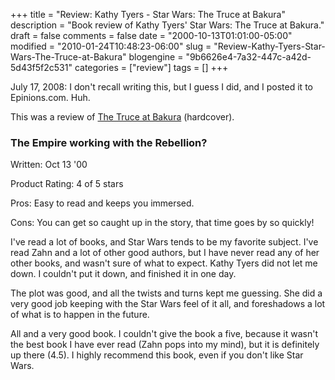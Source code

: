 +++
title = "Review: Kathy Tyers - Star Wars: The Truce at Bakura"
description = "Book review of Kathy Tyers' Star Wars: The Truce at Bakura."
draft = false
comments = false
date = "2000-10-13T01:01:00-05:00"
modified = "2010-01-24T10:48:23-06:00"
slug = "Review-Kathy-Tyers-Star-Wars-The-Truce-at-Bakura"
blogengine = "9b6626e4-7a32-447c-a42d-5d43f5f2c531"
categories = ["review"]
tags = []
+++

<div class="note">
<p>July 17, 2008: I don't recall writing this, but I guess I did, and I posted it to Epinions.com. Huh.</p>
<p>This was a review of <a href="http://www.amazon.com/gp/product/0553568728?tag=strivinglifen-20" target="_blank">The Truce at Bakura</a> (hardcover).</p>
</div>
<h3>The Empire working with the Rebellion?</h3>
<p>Written: Oct 13 '00</p>
<p>Product Rating: 4 of 5 stars</p>
<p>Pros: Easy to read and keeps you immersed.</p>
<p>Cons: You can get so caught up in the story, that time goes by so quickly!</p>
<p>I've read a lot of books, and Star Wars tends to be my favorite subject. I've read Zahn and a lot of other good authors, but I have never read any of her other books, and wasn't sure of what to expect. Kathy Tyers did not let me down. I couldn't put it down, and finished it in one day.</p>
<p>The plot was good, and all the twists and turns kept me guessing. She did a very good job keeping with the Star Wars feel of it all, and foreshadows a lot of what is to happen in the future.</p>
<p>All and a very good book. I couldn't give the book a five, because it wasn't the best book I have ever read (Zahn pops into my mind), but it is definitely up there (4.5). I highly recommend this book, even if you don't like Star Wars.</p>
